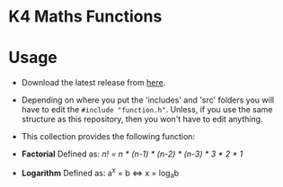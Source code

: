 # K4 Maths Functions

# Usage
- Download the latest release from [here](https://github.com/Kevin4e/K4-Maths-Functions/releases).
- Depending on where you put the 'includes' and 'src' folders you will have to edit the `#include "function.h"`. Unless, if you use the same structure as this repository, then you won't have to edit anything.
- This collection provides the following function:
 - **Factorial**
   Defined as: _n! = n * (n-1) * (n-2) * (n-3) * 3 * 2 * 1_
   
 - **Logarithm**
   Defined as: a<sup>x</sup> = b <=> x = log<sub>a</sub>b
